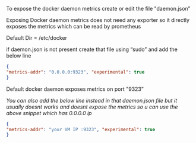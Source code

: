 To expose the docker daemon metrics create or edit the file "daemon.json”

Exposing Docker daemon metrics does not need any exporter so it directly exposes the metrics which can be read by prometheus

Default Dir = /etc/docker

if daemon.json is not present create that file using “sudo” and add the below line

```json
{ 
"metrics-addr": "0.0.0.0:9323", "experimental": true 
}
```

Default docker daemon exposes metrics on port "9323”

*You can also add the below line instead in that daemon.json file but it usually doesnt works and doesnt expose the metrics so u can use the above snippet which has 0.0.0.0 ip*

```json
{ 
"metrics-addr": "your VM IP :9323", "experimental": true 
}
```
